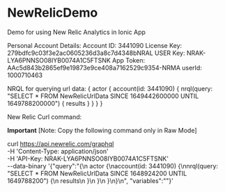 # NewRelicDemo
Demo for using New Relic Analytics in Ionic App

Personal Account Details:
Account ID: 3441090
License Key: 279bdfc9c03f3e2ac0605236d3a8c7d4348bNRAL
USER Key: NRAK-LYA6PNNSO08IYB0074A1C5FTSNK
App Token: AAc5d843b2865ef9e19873e9ce408a7162529c9354-NRMA
userId: 1000710463

NRQL for querying url data:
{
  actor {
    account(id: 3441090) {
      nrql(query: "SELECT * FROM NewRelicUrlData SINCE 1649442600000 UNTIL 1649788200000") {
        results
      }
    }
  }
}


New Relic Curl command: 


********Important********
[Note: Copy the following command only in Raw Mode]


curl https://api.newrelic.com/graphql \
  -H 'Content-Type: application/json' \
  -H 'API-Key: NRAK-LYA6PNNSO08IYB0074A1C5FTSNK' \
  --data-binary '{"query":"{\n  actor {\naccount(id: 3441090) {\nnrql(query: \"SELECT * FROM NewRelicUrlData SINCE 1648924200 UNTIL 1649788200\") {\n        results\n      }\n    }\n  }\n}\n", "variables":""}'
